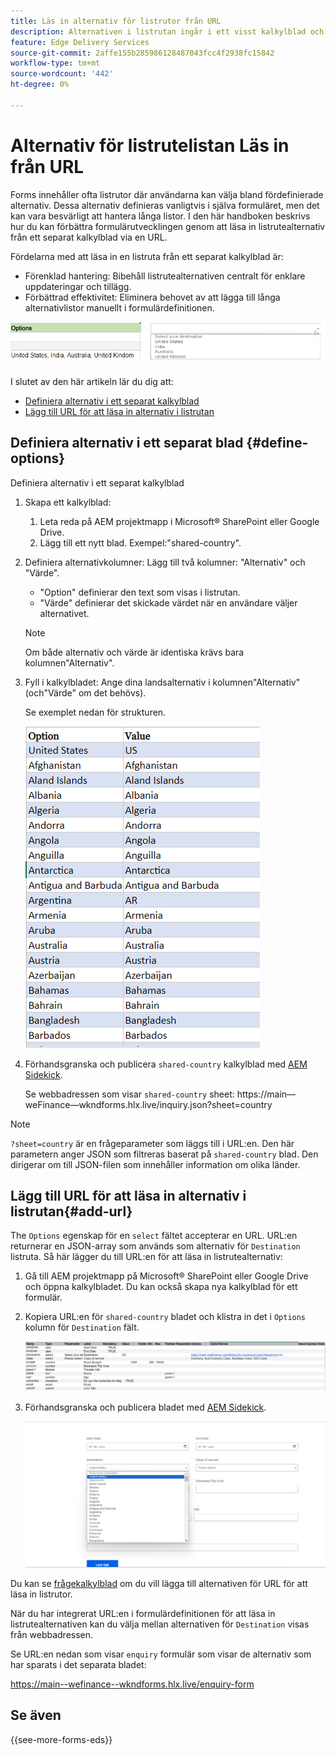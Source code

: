 ```yaml
---
title: Läs in alternativ för listrutor från URL
description: Alternativen i listrutan ingår i ett visst kalkylblad och importeras sedan till det primära kalkylbladet via den angivna URL:en.
feature: Edge Delivery Services
source-git-commit: 2affe155b285986128487043fcc4f2938fc15842
workflow-type: tm+mt
source-wordcount: '442'
ht-degree: 0%

---
```



# Alternativ för listrutelistan Läs in från URL

Forms innehåller ofta listrutor där användarna kan välja bland fördefinierade alternativ. Dessa alternativ definieras vanligtvis i själva formuläret, men det kan vara besvärligt att hantera långa listor. I den här handboken beskrivs hur du kan förbättra formulärutvecklingen genom att läsa in listrutealternativ från ett separat kalkylblad via en URL.


Fördelarna med att läsa in en listruta från ett separat kalkylblad är:

* Förenklad hantering: Bibehåll listrutealternativen centralt för enklare uppdateringar och tillägg.
* Förbättrad effektivitet: Eliminera behovet av att lägga till långa alternativlistor manuellt i formulärdefinitionen.




![Alternativ för nedrullningsbara listor](/help/forms/assets/drop-down-options.png)


I slutet av den här artikeln lär du dig att:

* [Definiera alternativ i ett separat kalkylblad](#define-options)
* [Lägg till URL för att läsa in alternativ i listrutan](#add-url)

## Definiera alternativ i ett separat blad {#define-options}

Definiera alternativ i ett separat kalkylblad

1. Skapa ett kalkylblad:
   1. Leta reda på AEM projektmapp i Microsoft® SharePoint eller Google Drive.
   1. Lägg till ett nytt blad. Exempel:&quot;shared-country&quot;.
1. Definiera alternativkolumner: Lägg till två kolumner: &quot;Alternativ&quot; och &quot;Värde&quot;.
   * &quot;Option&quot; definierar den text som visas i listrutan.
   * &quot;Värde&quot; definierar det skickade värdet när en användare väljer alternativet.

   >[!NOTE]
   >
   >Om både alternativ och värde är identiska krävs bara kolumnen&quot;Alternativ&quot;.

1. Fyll i kalkylbladet: Ange dina landsalternativ i kolumnen&quot;Alternativ&quot; (och&quot;Värde&quot; om det behövs).

   Se exemplet nedan för strukturen.

   ![Listruta för land](/help/forms/assets/drop-down-country-options.png)

1. Förhandsgranska och publicera `shared-country` kalkylblad med [AEM Sidekick](https://www.aem.live/developer/tutorial#preview-and-publish-your-content).

   Se webbadressen som visar `shared-country` sheet: https://main—weFinance—wkndforms.hlx.live/inquiry.json?sheet=country

>[!NOTE]
>
> `?sheet=country` är en frågeparameter som läggs till i URL:en. Den här parametern anger JSON som filtreras baserat på `shared-country` blad. Den dirigerar om till JSON-filen som innehåller information om olika länder.

## Lägg till URL för att läsa in alternativ i listrutan{#add-url}

The `Options` egenskap för en `select` fältet accepterar en URL. URL:en returnerar en JSON-array som används som alternativ för `Destination` listruta. Så här lägger du till URL:en för att läsa in listrutealternativ:

1. Gå till AEM projektmapp på Microsoft® SharePoint eller Google Drive och öppna kalkylbladet. Du kan också skapa nya kalkylblad för ett formulär.
1. Kopiera URL:en för `shared-country` bladet och klistra in det i `Options` kolumn för `Destination` fält.

   ![Kalkylblad för förfrågan](/help/forms/assets/drop-down-enquiry.png)

1. Förhandsgranska och publicera bladet med [AEM Sidekick](https://www.aem.live/developer/tutorial#preview-and-publish-your-content).


   ![Listruta för land](/help/forms/assets/load-dropdown-options-form.png)

Du kan se [frågekalkylblad](/help/forms/assets/enquiry-options.xlsx) om du vill lägga till alternativen för URL för att läsa in listrutor.

När du har integrerat URL:en i formulärdefinitionen för att läsa in listrutealternativen kan du välja mellan alternativen för `Destination` visas från webbadressen.

Se URL:en nedan som visar `enquiry` formulär som visar de alternativ som har sparats i det separata bladet:

https://main--wefinance--wkndforms.hlx.live/enquiry-form

## Se även

{{see-more-forms-eds}}


